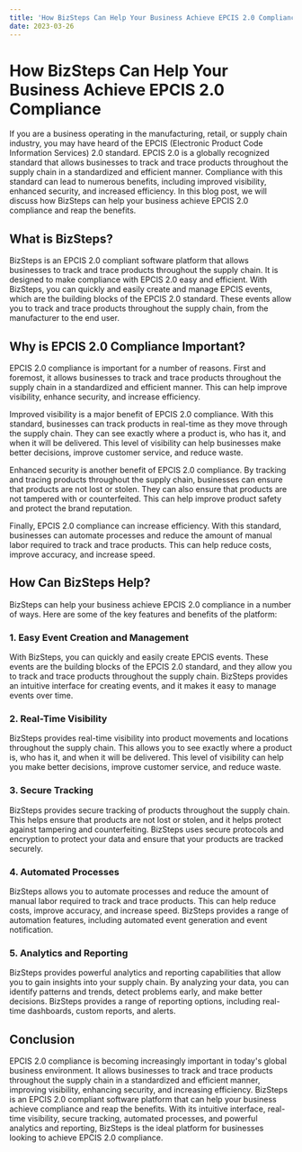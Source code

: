 ```yaml
---
title: 'How BizSteps Can Help Your Business Achieve EPCIS 2.0 Compliance'
date: 2023-03-26
---
```


# How BizSteps Can Help Your Business Achieve EPCIS 2.0 Compliance

If you are a business operating in the manufacturing, retail, or supply chain industry, you may have heard of the EPCIS (Electronic Product Code Information Services) 2.0 standard. EPCIS 2.0 is a globally recognized standard that allows businesses to track and trace products throughout the supply chain in a standardized and efficient manner. Compliance with this standard can lead to numerous benefits, including improved visibility, enhanced security, and increased efficiency. In this blog post, we will discuss how BizSteps can help your business achieve EPCIS 2.0 compliance and reap the benefits.

## What is BizSteps?

BizSteps is an EPCIS 2.0 compliant software platform that allows businesses to track and trace products throughout the supply chain. It is designed to make compliance with EPCIS 2.0 easy and efficient. With BizSteps, you can quickly and easily create and manage EPCIS events, which are the building blocks of the EPCIS 2.0 standard. These events allow you to track and trace products throughout the supply chain, from the manufacturer to the end user.

## Why is EPCIS 2.0 Compliance Important?

EPCIS 2.0 compliance is important for a number of reasons. First and foremost, it allows businesses to track and trace products throughout the supply chain in a standardized and efficient manner. This can help improve visibility, enhance security, and increase efficiency.

Improved visibility is a major benefit of EPCIS 2.0 compliance. With this standard, businesses can track products in real-time as they move through the supply chain. They can see exactly where a product is, who has it, and when it will be delivered. This level of visibility can help businesses make better decisions, improve customer service, and reduce waste.

Enhanced security is another benefit of EPCIS 2.0 compliance. By tracking and tracing products throughout the supply chain, businesses can ensure that products are not lost or stolen. They can also ensure that products are not tampered with or counterfeited. This can help improve product safety and protect the brand reputation.

Finally, EPCIS 2.0 compliance can increase efficiency. With this standard, businesses can automate processes and reduce the amount of manual labor required to track and trace products. This can help reduce costs, improve accuracy, and increase speed.

## How Can BizSteps Help?

BizSteps can help your business achieve EPCIS 2.0 compliance in a number of ways. Here are some of the key features and benefits of the platform:

### 1. Easy Event Creation and Management

With BizSteps, you can quickly and easily create EPCIS events. These events are the building blocks of the EPCIS 2.0 standard, and they allow you to track and trace products throughout the supply chain. BizSteps provides an intuitive interface for creating events, and it makes it easy to manage events over time.

### 2. Real-Time Visibility

BizSteps provides real-time visibility into product movements and locations throughout the supply chain. This allows you to see exactly where a product is, who has it, and when it will be delivered. This level of visibility can help you make better decisions, improve customer service, and reduce waste.

### 3. Secure Tracking

BizSteps provides secure tracking of products throughout the supply chain. This helps ensure that products are not lost or stolen, and it helps protect against tampering and counterfeiting. BizSteps uses secure protocols and encryption to protect your data and ensure that your products are tracked securely.

### 4. Automated Processes

BizSteps allows you to automate processes and reduce the amount of manual labor required to track and trace products. This can help reduce costs, improve accuracy, and increase speed. BizSteps provides a range of automation features, including automated event generation and event notification.

### 5. Analytics and Reporting

BizSteps provides powerful analytics and reporting capabilities that allow you to gain insights into your supply chain. By analyzing your data, you can identify patterns and trends, detect problems early, and make better decisions. BizSteps provides a range of reporting options, including real-time dashboards, custom reports, and alerts.

## Conclusion

EPCIS 2.0 compliance is becoming increasingly important in today's global business environment. It allows businesses to track and trace products throughout the supply chain in a standardized and efficient manner, improving visibility, enhancing security, and increasing efficiency. BizSteps is an EPCIS 2.0 compliant software platform that can help your business achieve compliance and reap the benefits. With its intuitive interface, real-time visibility, secure tracking, automated processes, and powerful analytics and reporting, BizSteps is the ideal platform for businesses looking to achieve EPCIS 2.0 compliance.
